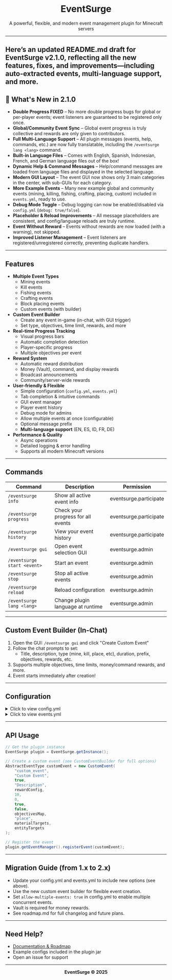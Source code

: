 <div align="center">
  <h1>EventSurge</h1>
  <p>A powerful, flexible, and modern event management plugin for Minecraft servers</p>
</div>

---
Here’s an updated **README.md** draft for EventSurge v2.1.0, reflecting all the new features, fixes, and improvements—including auto-extracted events, multi-language support, and more.  
---

## 🚀 What's New in 2.1.0
- **Double Progress FIXED** – No more double progress bugs for global or per-player events; event listeners are guaranteed to be registered only once.
- **Global/Community Event Sync** – Global event progress is truly collective and rewards are only given to contributors.
- **Full Multi-Language Support** – All plugin messages (events, help, commands, etc.) are now fully translatable, including the `/eventsurge lang <lang>` command.
- **Built-in Language Files** – Comes with English, Spanish, Indonesian, French, and German language files out of the box!
- **Dynamic Help & Command Messages** – Help/command messages are loaded from language files and displayed in the selected language.
- **Modern GUI Layout** – The event GUI now shows only 3 main categories in the center, with sub-GUIs for each category.
- **More Example Events** – Many new example global and community events (mining, killing, fishing, crafting, placing, custom) included in `events.yml`, ready to use.
- **Debug Mode Toggle** – Debug logging can now be enabled/disabled via `config.yml` (`debug: true/false`).
- **Placeholder & Reload Improvements** – All message placeholders are consistent, and config/language reloads are truly runtime.
- **Event Without Reward** – Events without rewards are now loaded (with a warning), not skipped.
- **Improved Listener Management** – Event listeners are registered/unregistered correctly, preventing duplicate handlers.

---

## Features
- **Multiple Event Types**
  - Mining events
  - Kill events
  - Fishing events
  - Crafting events
  - Block placing events
  - Custom events (with builder)
- **Custom Event Builder**
  - Create any event in-game (in-chat, with GUI trigger)
  - Set type, objectives, time limit, rewards, and more
- **Real-time Progress Tracking**
  - Visual progress bars
  - Automatic completion detection
  - Player-specific progress
  - Multiple objectives per event
- **Reward System**
  - Automatic reward distribution
  - Money (Vault), command, and display rewards
  - Broadcast announcements
  - Community/server-wide rewards
- **User-friendly & Flexible**
  - Simple configuration (`config.yml`, `events.yml`)
  - Tab completion & intuitive commands
  - GUI event manager
  - Player event history
  - Debug mode for admins
  - Allow multiple events at once (configurable)
  - Optional message prefix
  - **Multi-language support** (EN, ES, ID, FR, DE)
- **Performance & Quality**
  - Async operations
  - Detailed logging & error handling
  - Supports all modern Minecraft versions

---

## Commands
| Command | Description | Permission |
|---------|-------------|------------|
| `/eventsurge info` | Show all active event info | eventsurge.participate |
| `/eventsurge progress` | Check your progress for all events | eventsurge.participate |
| `/eventsurge history` | View your event history | eventsurge.participate |
| `/eventsurge gui` | Open event selection GUI | eventsurge.admin |
| `/eventsurge start <event>` | Start an event | eventsurge.admin |
| `/eventsurge stop` | Stop all active events | eventsurge.admin |
| `/eventsurge reload` | Reload configuration | eventsurge.admin |
| `/eventsurge lang <lang>` | Change plugin language at runtime | eventsurge.admin |

---

## Custom Event Builder (In-Chat)
1. Open the GUI: `/eventsurge gui` and click "Create Custom Event"
2. Follow the chat prompts to set:
   - Title, description, type (mine, kill, place, etc), duration, prefix, objectives, rewards, etc.
3. Supports multiple objectives, time limits, money/command rewards, and more.
4. Event starts immediately after creation!

---

## Configuration
<details>
<summary>Click to view config.yml</summary>

```yaml
# Basic plugin settings
broadcast-prefix: "&6[EventSurge] &f"
debug: false

messages:
  event-start: "&aEvent has started: %event%"
  event-complete: "&a%player% has completed the %event% event!"
  reward-announcement: "&a%player% has received &e%reward%!"

allow-multiple-events: true  # Allow multiple events to run at the same time

# Language and auto-extract
language: "en"
```
</details>

<details>
<summary>Click to view events.yml</summary>

```yaml
# Example events
diamond_miner:
  type: mine
  target: DIAMOND_ORE
  amount: 10
  title: "Diamond Miner"
  description: "Mine 10 diamond ores!"
  broadcast: true
  reward:
    command: "give %player% netherite_ingot 2"
    display: "2x Netherite Ingot"

beacon_builder:
  type: place
  target: BEACON
  amount: 3
  title: "Beacon Builder"
  description: "Place 3 beacons!"
  broadcast: true
  reward:
    money: 10000
    display: "$10000"
```
</details>

---

## API Usage
```java
// Get the plugin instance
EventSurge plugin = EventSurge.getInstance();

// Create a custom event (see CustomEventBuilder for full options)
AbstractEventType customEvent = new CustomEvent(
    "custom_event",
    "Custom Event",
    true,
    "Description",
    rewardConfig,
    10,
    0,
    true,
    false,
    objectivesMap,
    "place",
    materialTargets,
    entityTargets
);

// Register the event
plugin.getEventManager().registerEvent(customEvent);
```

---

## Migration Guide (from 1.x to 2.x)
- Update your config.yml and events.yml to include new options (see above).
- Use the new custom event builder for flexible event creation.
- Set `allow-multiple-events: true` in config.yml to enable multiple concurrent events.
- Vault is required for money rewards.
- See roadmap.md for full changelog and future plans.

---

## Need Help?
- [Documentation & Roadmap](./roadmap.md)
- Example configs included in the plugin jar
- Open an issue for support

---

<div align="center">
  <b>EventSurge &copy; 2025</b>
</div> 

